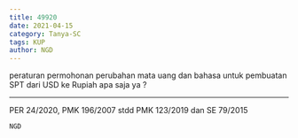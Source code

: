 ```yaml
---
title: 49920
date: 2021-04-15
category: Tanya-SC
tags: KUP
author: NGD
---
```


peraturan permohonan perubahan mata uang dan bahasa untuk pembuatan SPT dari USD ke Rupiah apa saja ya ?

---

PER 24/2020, PMK 196/2007 stdd PMK 123/2019 dan SE 79/2015

`NGD`
